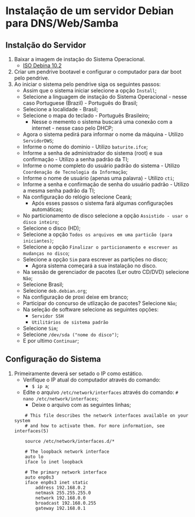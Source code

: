 # Instalação de um servidor Debian para DNS/Web/Samba

## Instalção do Servidor

1. Baixar a imagem de instação do Sistema Operacional.
    + [ISO Debina 10.2](https://cdimage.debian.org/debian-cd/current/amd64/iso-cd/debian-10.2.0-amd64-netinst.iso)
2. Criar um pendrive bootavel e configurar o computador para dar boot pelo pendrive.
3. Ao iniciar o sistema pelo pendrive siga os seguintes passos:
    + Assim que o sistema iniciar selecione a opção ```Install```;
    + Selecione a linguagem de instação do Sistema Operacional - nesse caso Portuguese (Brazil) -  Português do Brasil;
    + Selecione a localidade - Brasil;
    + Selecione o mapa do teclado - Português Brasileiro;
        - Nesse o memento o sistema buscará uma conexão com a internet - nesse caso pelo DHCP;
    + Agora o sistema pedirá para informar o nome da máquina - Utilizo ```ServidorDWS```;
    + Informe o nome do dominio - Utilizo ```baturite.ifce```;
    + Informe a senha de administrador do sistema (root) e sua confirmação - Utilizo a senha padrão da TI;
    + Informe o nome completo do usuário padrão do sistema - Utilizo ```Coordenação de Tecnologia da Informação```;
    + Informe o nome de usuário (apenas uma palavra) - Utilizo ```cti```;
    + Informe a senha e confirmação de senha do usuário padrão - Utilizo a mesma senha padrão da TI;
    + Na configuração do relógio selecione Ceará;
        - Após esses passos o sistema fará algumas configurações automáticas;
    + No particionamento de disco selecione a opção ```Assistido - usar o disco inteiro```;
    + Selecione o disco (HD);
    + Selecione a opção ```Todos os arquivos em uma particão (para iniciantes)```;
    + Selecione a opção ```Finalizar o particionamento e escrever as mudanças no disco```;
    + Selecione a opção ```Sim``` para escrever as partições no disco;
        - Agora sistema começará a sua instalação no disco.
    + Na sessão de gerenciador de pacotes (Ler outro CD/DVD) selecione ```Não```;
    + Selecione Brasil;
    + Selecione ```deb.debian.org```;
    + Na configuração de proxi deixe em branco;
    + Participar do concurso de utlização de pacotes? Selecione ```Não```;
    + Na seleção de software selecione as seguintes opções:
        - ```Servidor SSH```
        - ```Utilitários de sistema padrão```
    + Selecione ```Sim```;
    + Selecione ```/dev/sda ("nome do disco")```;
    + E por ultimo ```Continuar```;

## Configuração do Sistema

1. Primeiramente deverá ser setado o IP como estático.
    + Verifique o IP atual do computador através do comando:
        - ```$ ip a```;
    + Edite o arquivo ```/etc/network/interfaces``` através do comando: ```# nano /etc/network/interfaces```;
        - Deixe o arquivo com as seguintes linhas;
    ```
        # This file describes the network interfaces available on your system
        # and how to activate them. For more information, see interfaces(5)
        
        source /etc/network/interfaces.d/*
        
        # The loopback network interface
        auto lo
        iface lo inet loopback
        
        # The primary network interface
        auto enp0s3
        iface enp0s3 inet static
            address 192.168.0.2
            netmask 255.255.255.0
            network 192.168.0.0
            broadcast 192.168.0.255
            gateway 192.168.0.1
    ```
